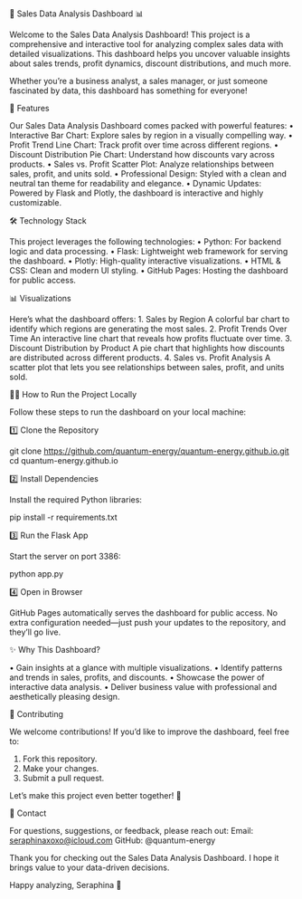 🎉 Sales Data Analysis Dashboard 📊

Welcome to the Sales Data Analysis Dashboard! This project is a comprehensive and interactive tool for analyzing complex sales data with detailed visualizations. This dashboard helps you uncover valuable insights about sales trends, profit dynamics, discount distributions, and much more.

Whether you’re a business analyst, a sales manager, or just someone fascinated by data, this dashboard has something for everyone!

🚀 Features

Our Sales Data Analysis Dashboard comes packed with powerful features:
	•	Interactive Bar Chart: Explore sales by region in a visually compelling way.
	•	Profit Trend Line Chart: Track profit over time across different regions.
	•	Discount Distribution Pie Chart: Understand how discounts vary across products.
	•	Sales vs. Profit Scatter Plot: Analyze relationships between sales, profit, and units sold.
	•	Professional Design: Styled with a clean and neutral tan theme for readability and elegance.
	•	Dynamic Updates: Powered by Flask and Plotly, the dashboard is interactive and highly customizable.

🛠️ Technology Stack

This project leverages the following technologies:
	•	Python: For backend logic and data processing.
	•	Flask: Lightweight web framework for serving the dashboard.
	•	Plotly: High-quality interactive visualizations.
	•	HTML & CSS: Clean and modern UI styling.
	•	GitHub Pages: Hosting the dashboard for public access.

📊 Visualizations

Here’s what the dashboard offers:
	1.	Sales by Region
A colorful bar chart to identify which regions are generating the most sales.
	2.	Profit Trends Over Time
An interactive line chart that reveals how profits fluctuate over time.
	3.	Discount Distribution by Product
A pie chart that highlights how discounts are distributed across different products.
	4.	Sales vs. Profit Analysis
A scatter plot that lets you see relationships between sales, profit, and units sold.

🧑‍💻 How to Run the Project Locally

Follow these steps to run the dashboard on your local machine:

1️⃣ Clone the Repository

git clone https://github.com/quantum-energy/quantum-energy.github.io.git
cd quantum-energy.github.io

2️⃣ Install Dependencies

Install the required Python libraries:

pip install -r requirements.txt

3️⃣ Run the Flask App

Start the server on port 3386:

python app.py

4️⃣ Open in Browser



GitHub Pages automatically serves the dashboard for public access. No extra configuration needed—just push your updates to the repository, and they’ll go live.

✨ Why This Dashboard?

•	Gain insights at a glance with multiple visualizations.
•	Identify patterns and trends in sales, profits, and discounts.
•	Showcase the power of interactive data analysis.
•	Deliver business value with professional and aesthetically pleasing design.

🤝 Contributing

We welcome contributions! If you’d like to improve the dashboard, feel free to:
1.	Fork this repository.
2.	Make your changes.
3.	Submit a pull request.

Let’s make this project even better together! 💪

📧 Contact

For questions, suggestions, or feedback, please reach out:
Email: seraphinaxoxo@icloud.com
GitHub: @quantum-energy

Thank you for checking out the Sales Data Analysis Dashboard. I hope it brings value to your data-driven decisions. 

Happy analyzing,
Seraphina 🌟
